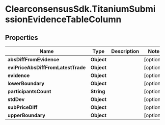 # ClearconsensusSdk.TitaniumSubmissionEvidenceTableColumn

## Properties

Name | Type | Description | Notes
------------ | ------------- | ------------- | -------------
**absDiffFromEvidence** | **Object** |  | [optional] 
**eviPriceAbsDiffFromLatestTrade** | **Object** |  | [optional] 
**evidence** | **Object** |  | [optional] 
**lowerBoundary** | **Object** |  | [optional] 
**participantsCount** | **String** |  | [optional] 
**stdDev** | **Object** |  | [optional] 
**subPriceDiff** | **Object** |  | [optional] 
**upperBoundary** | **Object** |  | [optional] 


